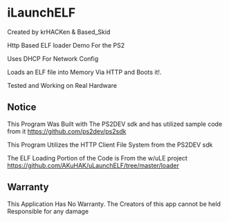 # iLaunchELF
Created by krHACKen & Based_Skid

Http Based ELF loader Demo For the PS2

Uses DHCP For Network Config

Loads an ELF file into Memory Via HTTP and Boots it!.

Tested and Working on Real Hardware


## Notice
This Program Was Built with The PS2DEV sdk and has utilized sample code from it https://github.com/ps2dev/ps2sdk

This Program Utilizes the HTTP Client File System from the PS2DEV sdk

The ELF Loading Portion of the Code is From the w/uLE project https://github.com/AKuHAK/uLaunchELF/tree/master/loader


## Warranty
This Application Has No Warranty. The Creators of this app cannot be held Responsible for any damage
